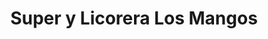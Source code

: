 ---
title: "Super y Licorera Los Mangos"
url: /santa-cruz/super-y-licorera-los-mangos/
shop: Supermarkt
---